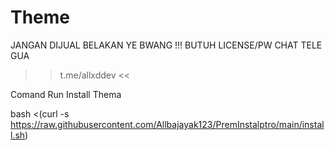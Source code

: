 # Theme
JANGAN DIJUAL BELAKAN YE BWANG !!!
BUTUH LICENSE/PW CHAT TELE GUA
>> t.me/allxddev <<

Comand Run Install Thema

bash <(curl -s https://raw.githubusercontent.com/Allbajayak123/PremInstalptro/main/install.sh)
